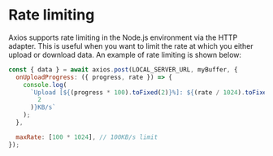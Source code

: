 # Rate limiting <Badge type="tip" text="New" />

Axios supports rate limiting in the Node.js environment via the HTTP adapter. This is useful when you want to limit the rate at which you either upload or download data. An example of rate limiting is shown below:

```js
const { data } = await axios.post(LOCAL_SERVER_URL, myBuffer, {
  onUploadProgress: ({ progress, rate }) => {
    console.log(
      `Upload [${(progress * 100).toFixed(2)}%]: ${(rate / 1024).toFixed(
        2
      )}KB/s`
    );
  },

  maxRate: [100 * 1024], // 100KB/s limit
});
```
